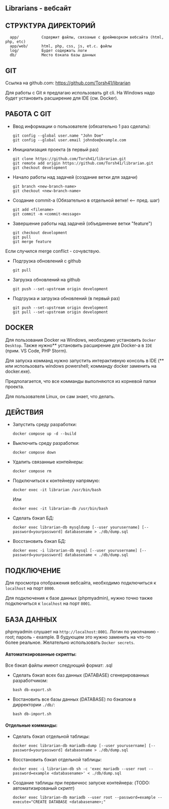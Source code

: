 ## Librarians - вебсайт

СТРУКТУРА ДИРЕКТОРИЙ
--------------------
      app/          Содержит файлы, связаные с фреймворком вебсайта (html, php, etc)
      app/web/      html, php, css, js, et.c. файлы
      log/          Будет содержать логи
      db/           Место бэкапа базы данных

GIT
---

Ссылка на github.com:
https://github.com/Torsh41/librarian

Для работы с Git я предлагаю использовать git cli. На Windows надо будет
установить расширение для IDE (см. Docker).

РАБОТА С GIT
------------
<!-- TODO -->
- Ввод информации о пользователе (обязательно 1 раз сделать):
    ```
    git config --global user.name "John Doe"
    git config --global user.email johndoe@example.com
    ```
- Инициализация проекта (в первый раз)
    ```
    git clone https://github.com/Torsh41/librarian.git
    git remote add origin https://github.com/Torsh41/librarian.git
    git checkout development
    ```
- Начало работы над задачей (создание ветки для задачи)
    ```
    git branch <new-branch-name>
    git checkout <new-branch-name>
    ```
- Создание commit-а (Обязательно в отдельной ветке! <-- пред. шаг)
    ```
    git add <filename>
    git commit -m <commit-message>
    ```
- Завершение работы над задачей (объединение ветки "feature")
    ```
    git checkout development
    git pull
    git merge feature
    ```
Если случился merge conflict - сочувствую. <!-- TODO: -->

- Подгрузка обновлений с github
    ```
    git pull
    ```
- Загрузка обновлений на github
    ```
    git push --set-upstream origin development
    ```
- Подгрузка и загрузка обновлений (в первый раз)
    ```
    git push --set-upstream origin development
    git pull --set-upstream origin development
    ```

DOCKER
------

Для пользования Docker на Windows, необходимо установить `Docker Desktop`.
Также нужно\*\* установить расширение для Docker-а в `IDE` (прим. VS Code, PHP
Storm).

Для запуска комманд нужно запустить интерактивную консоль в IDE (\*\* или
использовать windows powershell; комманду docker заменить на docker.exe).

Предполагается, что все комманды выполняются из корневой папки проекта.

Для пользователя Linux, он сам знает, что делать.


ДЕЙСТВИЯ
--------

- Запустить среду разработки:
    ```
    docker compose up -d --build
    ```
- Выключить среду разработки:
    ```
    docker compose down
    ```
- Удалить связанные контейнеры:
    ```
    docker compose rm
    ```
- Подключиться к контейнеру напрямую:
    ```
    docker exec -it librarian /usr/bin/bash
    ```
    Или
    ```
    docker exec -it librarian-db /usr/bin/bash
    ```
- Сделать бэкап БД:
    ```
    docker exec librarian-db mysqldump [--user yourusername] [--password=yourpassword] databasename > ./db/dump.sql
    ```
- Восстановить бэкап БД:
    ```
    docker exec -i librarian-db mysql [--user yourusername] [--password=yourpassword] databasename < ./db/dump.sql
    ```

ПОДКЛЮЧЕНИЕ
-----------

Для просмотра отображения вебсайта, необходимо подключиться к `localhost` на порт `8000`.

Для подключения к базе данных (phpmyadmin), нужно точно также подключиться к `localhost` на порт `8001`.

БАЗА ДАННЫХ
-----------

phpmyadmin слушает на `http://localhost:8001`. Логин по умолчанию - root;
пароль - example. В будующем это нужно заменить на что-то более реальное.
Желательно использовать `Docker secrets`.


#### Автоматизированные скрипты:

Все бэкап файлы имеют следующий формат:
<database-name>.sql

- Сделать бэкап всех баз данных (DATABASE) сгенерированных разработчиком:
    ```
    bash db-export.sh
    ```
- Востановить все базы данных (DATABASE) по бэкапом в дирректории `./db/`:
    ```
    bash db-import.sh
    ```


#### Отдельные комманды:

- Сделать бэкап отдельной таблицы:
    ```
    docker exec librarian-db mariadb-dump [--user yourusername] [--password=yourpassword] databasename > ./db/dump.sql
    ```
- Восстановить бэкап отдельной таблицы:
    ```
    docker exec -i librarian-db sh -c 'exec mariadb --user root --password=example <databasename>' < ./db/dump.sql
    ```
- Создание таблицы при первичнос запуске контейнера: (TODO: автоматизированый скрипт)
    ```
    docker exec librarian-db mariadb --user root --password=example --execute="CREATE DATABASE <databasename>;"
    ```



